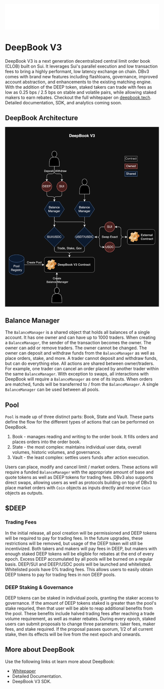 ![image info](./DeepBook_Logo_White.png)
# DeepBook V3
DeepBook V3 is a next generation decentralized central limit order book (CLOB) built on Sui. It leverages Sui's parallel execution and low transaction fees to bring a highly performant, low latency exchange on chain. DBv3 comes with brand new features including flashloans, governance, improved account abstraction, and enhancements to the existing matching engine. With the addition of the DEEP token, staked takers can trade with fees as low as 0.25 bps / 2.5 bps on stable and volatile pairs, while allowing staked makers to earn rebates. Checkout the full whitepaper on [deepbook.tech](https://deepbook.tech). Detailed documentation, SDK, and analytics coming soon.
## DeepBook Architecture
![image info](./DBv3Architecture.png)
## Balance Manager
The `BalanceManager` is a shared object that holds all balances of a single account. It has one owner and can have up to 1000 traders. When creating a `BalanceManager`, the sender of the transaction becomes the owner. The owner can add or remove traders. The owner cannot be changed.
The owner can deposit and withdraw funds from the `BalanceManager` as well as place orders, stake, and more. A trader cannot deposit and withdraw funds, but can do everything else. All actions are shared between owner/traders. For example, one trader can cancel an order placed by another trader within the same `BalanceManager`.
With exception to swaps, all interactions with DeepBook will require a `BalanceManager` as one of its inputs. When orders are matched, funds will be transferred to / from the `BalanceManager`. A single `BalanceManager` can be used between all pools.
## Pool
`Pool` is made up of three distinct parts: Book, State and Vault. These parts define the flow for the different types of actions that can be performed on DeepBook. 
 1. Book - manages reading and writing to the order book. It fills orders and places orders into the order book.
 2. State - the most complex: maintains individual user data, overall volumes, historic volumes, and governance.
 3. Vault - the least complex: settles users funds after action execution.

Users can place, modify and cancel limit / market orders. These actions will require a funded `BalanceManager` with the appropriate amount of base and quote tokens as well as DEEP tokens for trading fees. DBv3 also supports direct swaps, allowing users as well as protocols building on top of DBv3 to place market orders with `Coin` objects as inputs drectly and receive `Coin` objects as outputs.
## $DEEP
### Trading Fees
In the initial release, all pool creation will be permissioned and DEEP tokens will be required to pay for trading fees. In the future upgrades, these restrictions will be removed, but usage of the DEEP token will still be incentivized. Both takers and makers will pay fees in DEEP, but makers with enough staked DEEP tokens will be eligible for rebates at the end of every epoch. Excess DEEP accumulated by all pools will be burned on a regular basis.
DEEP/SUI and DEEP/USDC pools will be launched and whitelisted. Whitelisted pools have 0% trading fees. This allows users to easily obtain DEEP tokens to pay for trading fees in non DEEP pools. 
### DEEP Staking & Governance
DEEP tokens can be staked in individual pools, granting the staker access to governance. If the amount of DEEP tokens staked is greater than the pool's stake requried, then that user will be able to reap additional benefits from the pool. These benefits include halved trading fees after reaching a trade volume requirement, as well as maker rebates. During every epoch, staked users can submit proposals to change three parameters: taker fees, maker fees, and stake required. If the proposal passes quorum, 1/2 of all current stake, then its effects will be live from the next epoch and onwards.
## More about DeepBook
Use the following links ot learn more about DeepBook:
* [Whitepaper](https://cdn.prod.website-files.com/65fdccb65290aeb1c597b611/66059b44041261e3fe4a330d_deepbook_whitepaper.pdf)
* Detailed Documentation.
* DeepBook V3 SDK.
